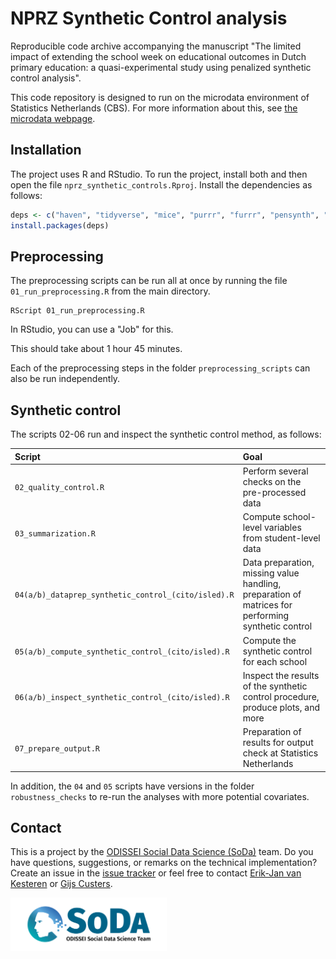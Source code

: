 # NPRZ Synthetic Control analysis

Reproducible code archive accompanying the manuscript "The limited impact of extending the school week on educational outcomes in Dutch primary education: a quasi-experimental study using penalized synthetic control analysis".

This code repository is designed to run on the microdata environment of Statistics Netherlands (CBS). For more information about this, see [the microdata webpage](https://www.cbs.nl/en-gb/our-services/customised-services-microdata/microdata-conducting-your-own-research).

## Installation
The project uses R and RStudio. To run the project, install both and then open the file `nprz_synthetic_controls.Rproj`. Install the dependencies as follows: 

```r
deps <- c("haven", "tidyverse", "mice", "purrr", "furrr", "pensynth", "Synth", "patchwork", "writexl")
install.packages(deps)
```

## Preprocessing
The preprocessing scripts can be run all at once by running the file `01_run_preprocessing.R` from the main directory.

```
RScript 01_run_preprocessing.R
```

In RStudio, you can use a "Job" for this.

This should take about 1 hour 45 minutes.

Each of the preprocessing steps in the folder `preprocessing_scripts` can also be run independently.

## Synthetic control

The scripts 02-06 run and inspect the synthetic control method, as follows:

| Script | Goal |
| :----- | :--- |
| `02_quality_control.R` | Perform several checks on the pre-processed data |
| `03_summarization.R` | Compute school-level variables from student-level data |
| `04(a/b)_dataprep_synthetic_control_(cito/isled).R` | Data preparation, missing value handling, preparation of matrices for performing synthetic control |
| `05(a/b)_compute_synthetic_control_(cito/isled).R` | Compute the synthetic control for each school |
| `06(a/b)_inspect_synthetic_control_(cito/isled).R` | Inspect the results of the synthetic control procedure, produce plots, and more |
| `07_prepare_output.R` | Preparation of results for output check at Statistics Netherlands |

In addition, the `04` and `05` scripts have versions in the folder `robustness_checks` to re-run the analyses with more potential covariates.

## Contact
This is a project by the [ODISSEI Social Data Science (SoDa)](https://odissei-soda.nl/) team.
Do you have questions, suggestions, or remarks on the technical implementation? Create an issue in the [issue tracker](https://github.com/sodascience/nprz_synthetic_controls/issues) or feel free to contact [Erik-Jan van Kesteren](https://github.com/vankesteren) or [Gijs Custers](https://www.eur.nl/en/people/gijs-custers).

<img src="img/soda.png" alt="SoDa logo" width="250px"/> 
